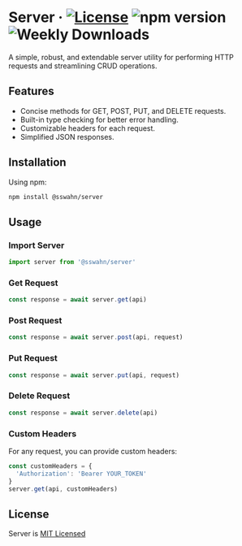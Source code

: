 # Server · [![License](https://img.shields.io/badge/License-MIT-blue.svg)](https://github.com/sswahn/server/blob/main/LICENSE) ![npm version](https://img.shields.io/npm/v/@sswahn/server) ![Weekly Downloads](https://img.shields.io/npm/dw/@sswahn/server)
A simple, robust, and extendable server utility for performing HTTP requests and streamlining CRUD operations.  

## Features
- Concise methods for GET, POST, PUT, and DELETE requests.
- Built-in type checking for better error handling.
- Customizable headers for each request.
- Simplified JSON responses.  

## Installation
Using npm:
```bash
npm install @sswahn/server
```

## Usage  
### Import Server  
```javascript
import server from '@sswahn/server'
```

### Get Request
```javascript
const response = await server.get(api)
```

### Post Request
```javascript
const response = await server.post(api, request)
```

### Put Request
```javascript
const response = await server.put(api, request)
```

### Delete Request
```javascript
const response = await server.delete(api)
```

### Custom Headers
For any request, you can provide custom headers:  
```javascript
const customHeaders = {
  'Authorization': 'Bearer YOUR_TOKEN'
}
server.get(api, customHeaders)
```  

## License
Server is [MIT Licensed](https://github.com/sswahn/server/blob/main/LICENSE)

